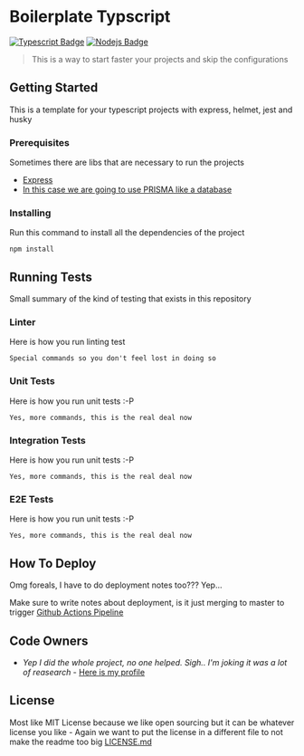 # Boilerplate Typscript

[![Typescript Badge](https://img.shields.io/badge/-Typescript-007acc?style=for-the-badge&labelColor=black&logo=typescript&logoColor=007acc)](#) [![Nodejs Badge](https://img.shields.io/badge/-Nodejs-3C873A?style=for-the-badge&labelColor=black&logo=node.js&logoColor=3C873A)](#)
 
> This is a way to start faster your projects and skip the configurations


## Getting Started
This is a template for your typescript projects with express, helmet, jest and husky

### Prerequisites

Sometimes there are libs that are necessary to run the projects

- [Express](https://www.npmjs.com/package/express)
- [In this case we are going to use PRISMA like a database](https://www.prisma.io/)

### Installing

Run this command to install all the dependencies of the project

```
npm install

```

## Running Tests

Small summary of the kind of testing that exists in this repository 

### Linter

Here is how you run linting test

```
Special commands so you don't feel lost in doing so 
```

### Unit Tests

Here is how you run unit tests :-P 

```
Yes, more commands, this is the real deal now
```

### Integration Tests

Here is how you run unit tests :-P 

```
Yes, more commands, this is the real deal now
```

### E2E Tests

Here is how you run unit tests :-P 

```
Yes, more commands, this is the real deal now
```

## How To Deploy

Omg foreals, I have to do deployment notes too??? Yep...

Make sure to write notes about deployment, is it just merging to master to trigger [Github Actions Pipeline](https://www.youtube.com/watch?v=eGEumlRlqHc)

## Code Owners

* *Yep I did the whole project, no one helped. Sigh.. I'm joking it was a lot of reasearch* - [Here is my profile](https://github.com/JuanFe)


## License

Most like MIT License because we like open sourcing but it can be whatever license you like - Again we want to put the license in a different file to not make the readme too big [LICENSE.md](LICENSE.md)